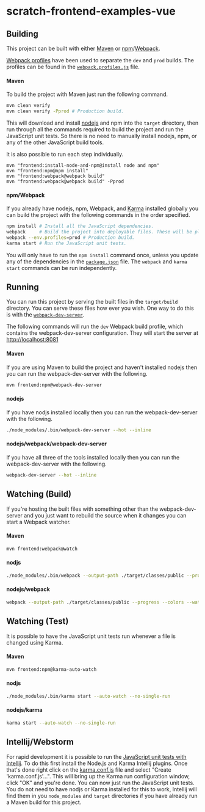 scratch-frontend-examples-vue
==============

## Building

This project can be built with either [Maven](https://maven.apache.org/) or 
[npm](https://www.npmjs.com/)/[Webpack](https://webpack.github.io/).

[Webpack profiles](https://github.com/barteksc/webpack-profiles) have been used to separate the `dev` and `prod` builds.
The profiles can be found in the [`webpack.profiles.js`](webpack.profiles.js) file.

#### Maven

To build the project with Maven just run the following command.

```bash
mvn clean verify
mvn clean verify -Pprod # Production build.
```

This will download and install [nodejs](https://nodejs.org/en/) and npm into the `target` directory, then run through 
all the commands required to build the project and run the JavaScript unit tests. So there is no need to manually 
install nodejs, npm, or any of the other JavaScript build tools.

It is also possible to run each step individually.
```
mvn "frontend:install-node-and-npm@install node and npm"
mvn "frontend:npm@npm install"
mvn "frontend:webpack@webpack build"
mvn "frontend:webpack@webpack build" -Pprod
```
  
#### npm/Webpack

If you already have nodejs, npm, Webpack, and [Karma](https://karma-runner.github.io/1.0/index.html) installed globally 
you can build the project with the following commands in the order specified.

```bash
npm install # Install all the JavaScript dependencies.
webpack     # Build the project into deployable files. These will be placed in the 'target/build' direcory.
webpack --env.profiles=prod # Production build.
karma start # Run the JavaScript unit tests.
```

You will only have to run the `npm install` command once, unless you update any of the dependencies in the 
[`package.json`](package.json) file. The `webpack` and `karma start` commands can be run independently.

## Running

You can run this project by serving the built files in the `target/build` directory. You can serve these files how ever 
you wish. One way to do this is with the [`webpack-dev-server`](https://webpack.js.org/configuration/dev-server/).

The following commands will run the `dev` Webpack build profile, which contains the webpack-dev-server configuration. 
They will start the server at [http://localhost:8081](http://localhost:8081)
 
#### Maven

If you are using Maven to build the project and haven't installed nodejs then you can run the webpack-dev-server with 
the following.

```bash
mvn frontend:npm@webpack-dev-server
```

#### nodejs

If you have nodjs installed locally then you can run the webpack-dev-server with the following.

```bash
./node_modules/.bin/webpack-dev-server --hot --inline
```

#### nodejs/webpack/webpack-dev-server

If you have all three of the tools installed locally then you can run the webpack-dev-server with the following.

```bash
webpack-dev-server --hot --inline
```

## Watching (Build)

If you're hosting the built files with something other than the webpack-dev-server and you just want to rebuild the 
source when it changes you can start a Webpack watcher.

#### Maven

```bash
mvn frontend:webpack@watch
```

#### nodjs

```bash
./node_modules/.bin/webpack --output-path ./target/classes/public --progress --colors --watch
```

#### nodejs/webpack

```bash
webpack --output-path ./target/classes/public --progress --colors --watch
```

## Watching (Test)

It is possible to have the JavaScript unit tests run whenever a file is changed using Karma.

#### Maven

```bash
mvn frontend:npm@karma-auto-watch
```

#### nodjs

```bash
./node_modules/.bin/karma start --auto-watch --no-single-run
```

#### nodejs/karma

```bash
karma start --auto-watch --no-single-run
```

## Intellij/Webstorm

For rapid development it is possible to run the 
[JavaScript unit tests with Intellij](https://www.jetbrains.com/help/idea/2017.1/preparing-to-use-karma-test-runner.html). 
To do this first install the Node.js and Karma Intellij plugins. Once that's done right click on the 
[karma.conf.js](karma.conf.js) file and select "Create 'karma.conf.js'...". This will bring up the Karma run 
configuration window, click "OK" and you're done. You can now just run the JavaScript unit tests. You do not need to 
have nodjs or Karma installed for this to work, Intellij will find them in you `node_modules` and `target` directories 
if you have already run a Maven build for this project.